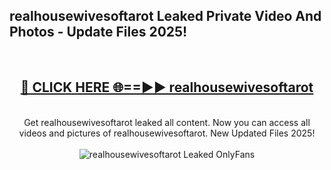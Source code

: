 <h2>realhousewivesoftarot Leaked Private Video And Photos - Update Files 2025!</h2>
<br>
<div align="center">
<h2><a href="https://top-ai-tools.click/QrbHav" rel="nofollow">🔴 CLICK HERE 🌐==►► realhousewivesoftarot</a></h2>
<br>
Get realhousewivesoftarot leaked all content. Now you can access all videos and pictures of realhousewivesoftarot. New Updated Files 2025!
<br>
<br>
<a href="https://top-ai-tools.click/QrbHav" rel="nofollow" data-target="animated-image.originalLink"><img src="https://i.ibb.co.com/WyWwxjT/player-gif2.gif" alt="realhousewivesoftarot Leaked  OnlyFans" style="max-width: 100%; display: inline-block;" data-target="animated-image.originalImage"></a>
</div>
<br>